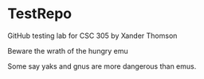 # TestRepo
GitHub testing lab for CSC 305 by Xander Thomson

Beware the wrath of the hungry emu

Some say yaks and gnus are more dangerous than emus.

